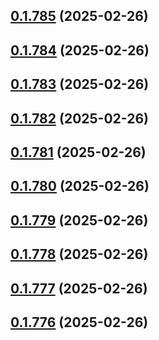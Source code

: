 ## [0.1.785](https://github.com/binary-braids/terraform-oracle/compare/v0.1.784...v0.1.785) (2025-02-26)



## [0.1.784](https://github.com/binary-braids/terraform-oracle/compare/v0.1.783...v0.1.784) (2025-02-26)



## [0.1.783](https://github.com/binary-braids/terraform-oracle/compare/v0.1.782...v0.1.783) (2025-02-26)



## [0.1.782](https://github.com/binary-braids/terraform-oracle/compare/v0.1.781...v0.1.782) (2025-02-26)



## [0.1.781](https://github.com/binary-braids/terraform-oracle/compare/v0.1.780...v0.1.781) (2025-02-26)



## [0.1.780](https://github.com/binary-braids/terraform-oracle/compare/v0.1.779...v0.1.780) (2025-02-26)



## [0.1.779](https://github.com/binary-braids/terraform-oracle/compare/v0.1.778...v0.1.779) (2025-02-26)



## [0.1.778](https://github.com/binary-braids/terraform-oracle/compare/v0.1.777...v0.1.778) (2025-02-26)



## [0.1.777](https://github.com/binary-braids/terraform-oracle/compare/v0.1.776...v0.1.777) (2025-02-26)



## [0.1.776](https://github.com/binary-braids/terraform-oracle/compare/v0.1.775...v0.1.776) (2025-02-26)



